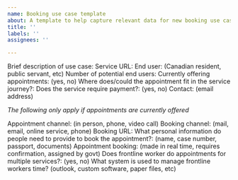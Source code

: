 ```yaml
---
name: Booking use case template
about: A template to help capture relevant data for new booking use cases.
title: ''
labels: ''
assignees: ''

---
```


Brief description of use case: 
Service URL:
End user: (Canadian resident, public servant, etc)
Number of potential end users: 
Currently offering appointments: (yes, no)
Where does/could the appointment fit in the service journey?:
Does the service require payment?: (yes, no)
Contact: (email address)

*The following only apply if appointments are currently offered*

Appointment channel: (in person, phone, video call)
Booking channel: (mail, email, online service, phone)
Booking URL:
What personal information do people need to provide to book the appointment?: (name, case number, passport, documents)
Appointment booking: (made in real time, requires confirmation, assigned by govt)
Does frontline worker do appointments for multiple services?: (yes, no)
What system is used to manage frontline workers time? (outlook, custom software, paper files, etc)
